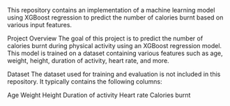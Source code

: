 This repository contains an implementation of a machine learning model using XGBoost regression to predict the number of calories burnt based on various input features.

Project Overview
The goal of this project is to predict the number of calories burnt during physical activity using an XGBoost regression model. This model is trained on a dataset containing various features such as age, weight, height, duration of activity, heart rate, and more.

Dataset
The dataset used for training and evaluation is not included in this repository. It typically contains the following columns:

Age
Weight
Height
Duration of activity
Heart rate
Calories burnt
